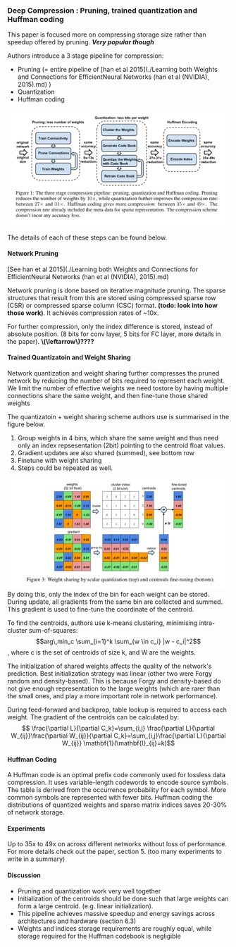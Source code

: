 ### Deep Compression : Pruning, trained quantization and Huffman coding
This paper is focused more on compressing storage size rather than speedup offered by pruning. ***Very popular though***

Authors introduce a 3 stage pipeline for compression:

- Pruning (= entire pipeline of [han et al 2015](./Learning both Weights and Connections for EfficientNeural Networks (han et al (NVIDIA), 2015).md) )
- Quantization
- Huffman coding



![](./figs/deep_compression/compression_pipeline.png) 

The details of each of these steps can be found below.
#### Network Pruning

[See han et al 2015](./Learning both Weights and Connections for EfficientNeural Networks (han et al (NVIDIA), 2015).md) 

Network pruning is done based on iterative magnitude pruning. The sparse structures that result from this are stored using compressed sparse row (CSR) or compressed sparse column (CSC) format. **(todo: look into how those work)**. It achieves compression rates of ~10x.

For further compression, only the index difference is stored, instead of absolute position. (8 bits for conv layer, 5 bits for FC layer, more details in the paper). **\\(\leftarrow\\)????**

#### Trained Quantizatoin and Weight Sharing

Network quantization and weight sharing further compresses the pruned network by reducing the number of bits required to represent each weight. We limit the number of effective weights we need tostore by having multiple connections share the same weight, and then fine-tune those shared weights

The quantizatoin + weight sharing scheme authors use is summarised in the figure below. 

1. Group weights in 4 bins, which share the same weight and thus need only an index repsesentation (2bit) pointing to the centroid float values.
2. Gradient updates are also shared (summed), see bottom row
3. Finetune with weight sharing
4. Steps could be repeated as well.

![](./figs/deep_compression/weight_sharing.png) 
By doing this, only the index of the bin for each weight can be stored. During update, all gradients from the same bin are collected and summed. This gradient is used to fine-tune the coordinate of the centroid. 

To find the centroids, authors use k-means clustering, minimising intra-cluster sum-of-squares:
$$arg\,min_c \sum_{i=1}^k \sum_{w \in c_i} |w - c_i|^2$$,
where c is the set of centroids of size k, and W are the weights.

The initialization of shared weights affects the quality of the network's prediction. Best initialization strategy was linear (other two were Forgy random and density-based). This is because Forgy and density-based do not give enough representation to the large weights (which are rarer than the small ones, and play a more important role in network performance). 

During feed-forward and backprop, table lookup is required to access each weight. The gradient of the centroids can be calculated by:
$$ \frac{\partial L}{\partial C_k}=\sum_{i,j} \frac{\partial L}{\partial W_{ij}}\frac{\partial W_{ij}}{\partial C_k}=\sum_{i,j}\frac{\partial L}{\partial W_{ij}} \mathbf{1}(\mathbf{I}_{ij}=k)$$ 

#### Huffman Coding

A Huffman code is an optimal prefix code commonly used for lossless data compression. It uses variable-length codewords to encode source symbols. The table is derived from the occurrence probability for each symbol. More common symbols are represented with fewer bits. Huffman coding the distributions of quantized weights and sparse matrix indices saves 20-30% of network storage.

#### Experiments

Up to 35x to 49x on across different networks without loss of performance. For more details check out the paper, section 5. (too many experiments to write in a summary)

#### Discussion

- Pruning and quantization work very well together
- Initialization of the centroids should be done such that large weights can form a large centroid. (e.g. linear initialization).
- This pipeline achieves massive speedup and energy savings across architectures and hardware (section 6.3)
- Weights and indices storage requirements are roughly equal, while storage required for the Huffman codebook is negligible